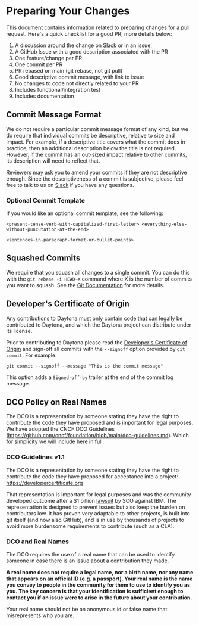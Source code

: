 # Preparing Your Changes

This document contains information related to preparing changes for a pull request. Here's a quick checklist for a good PR, more details below:

1. A discussion around the change on [Slack](https://join.slack.com/t/daytonacommunity/shared_invite/zt-273yohksh-Q5YSB5V7tnQzX2RoTARr7Q) or in an issue.
1. A GitHub Issue with a good description associated with the PR
1. One feature/change per PR
1. One commit per PR
1. PR rebased on main (git rebase, not git pull)
1. Good descriptive commit message, with link to issue
1. No changes to code not directly related to your PR
1. Includes functional/integration test
1. Includes documentation

## Commit Message Format

We do not require a particular commit message format of any kind, but we do require that individual commits be descriptive, relative to size and impact.
For example, if a descriptive title covers what the commit does in practice, then an additional description below the title is not required.
However, if the commit has an out-sized impact relative to other commits, its description will need to reflect that.

Reviewers may ask you to amend your commits if they are not descriptive enough.
Since the descriptiveness of a commit is subjective, please feel free to talk to us on [Slack](https://join.slack.com/t/daytonacommunity/shared_invite/zt-273yohksh-Q5YSB5V7tnQzX2RoTARr7Q) if you have any questions.

### Optional Commit Template

If you would like an optional commit template, see the following:

```text
<present-tense-verb-with-capitalized-first-letter> <everything-else-without-puncutation-at-the-end>

<sentences-in-paragraph-format-or-bullet-points>
```

## Squashed Commits

We require that you squash all changes to a single commit. You can do this with the `git rebase -i HEAD~X` command where X is the number of commits you want to squash. See the [Git Documentation](https://git-scm.com/book/en/v2/Git-Branching-Rebasing) for more details.

## Developer's Certificate of Origin

Any contributions to Daytona must only contain code that can legally be contributed to Daytona, and which the Daytona project can distribute under its license.

Prior to contributing to Daytona please read the [Developer's Certificate of Origin](https://developercertificate.org/) and sign-off all commits with the `--signoff` option provided by `git commit`. For example:

```
git commit --signoff --message "This is the commit message"
```

This option adds a `Signed-off-by` trailer at the end of the commit log message.

## DCO Policy on Real Names

The DCO is a representation by someone stating they have the right to contribute the code they have proposed and is important for legal purposes. We have adopted the CNCF DCO Guidelines (https://github.com/cncf/foundation/blob/main/dco-guidelines.md). Which for simplicity we will include here in full:

### DCO Guidelines v1.1

The DCO is a representation by someone stating they have the right to contribute the code they have proposed for acceptance into a project: https://developercertificate.org

That representation is important for legal purposes and was the community-developed outcome after a $1 billion [lawsuit](https://en.wikipedia.org/wiki/SCO%E2%80%93Linux_disputes) by SCO against IBM. The representation is designed to prevent issues but also keep the burden on contributors low. It has proven very adaptable to other projects, is built into git itself (and now also GitHub), and is in use by thousands of projects to avoid more burdensome requirements to contribute (such as a CLA).

### DCO and Real Names

The DCO requires the use of a real name that can be used to identify someone in case there is an issue about a contribution they made.

**A real name does not require a legal name, nor a birth name, nor any name that appears on an official ID (e.g. a passport). Your real name is the name you convey to people in the community for them to use to identify you as you. The key concern is that your identification is sufficient enough to contact you if an issue were to arise in the future about your contribution.**

Your real name should not be an anonymous id or false name that misrepresents who you are.
